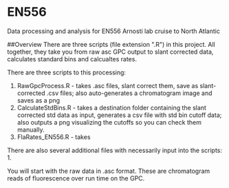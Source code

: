 # EN556
Data processing and analysis for EN556 Arnosti lab cruise to North Atlantic

##Overview
There are three scripts (file extension ".R") in this project. 
All together, they take you from raw asc GPC output to slant corrected data, calculates standard bins and calcualtes rates. 

There are three scripts to this processing: 
1. RawGpcProcess.R - takes .asc files, slant correct them, save as slant-corrected .csv files; also auto-generates a chromatogram image and saves as a png
2. CalculateStdBins.R - takes a destination folder containing the slant corrected std data as input, generates a csv file with std bin cutoff data; also outputs a png visualizing the cutoffs so you can check them manually.
3. FlaRates_EN556.R - takes 


There are also several additional files with necessarily input into the scripts:
1. 

You will start with the raw data in .asc format. 
These are chromatogram reads of fluorescence over run time on the GPC.


